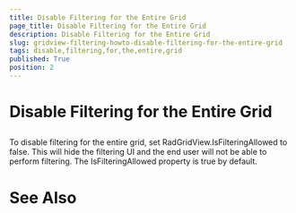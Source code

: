 ```yaml
---
title: Disable Filtering for the Entire Grid
page_title: Disable Filtering for the Entire Grid
description: Disable Filtering for the Entire Grid
slug: gridview-filtering-howto-disable-filtering-for-the-entire-grid
tags: disable,filtering,for,the,entire,grid
published: True
position: 2
---
```


# Disable Filtering for the Entire Grid



## 

To disable filtering for the entire grid, set RadGridView.IsFilteringAllowed to false. This will hide the filtering UI and the end user will not be able to perform filtering. The IsFilteringAllowed property is true by default.

# See Also
